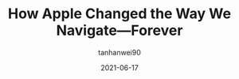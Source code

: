 ---
author: tanhanwei90
date: 2021-06-17
layout: post.njk
publisher: uxdesigncc
tags:
  - design
target_url: https://uxdesign.cc/how-apple-changed-the-way-we-navigate-forever-2ac9fc61f0d5
title: How Apple Changed the Way We Navigate—Forever
---